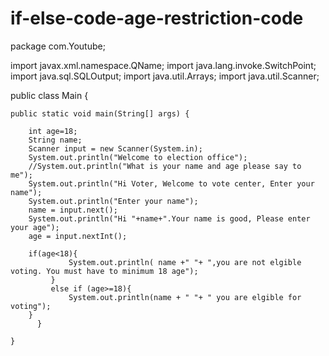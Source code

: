 # if-else-code-age-restriction-code
package com.Youtube;

import javax.xml.namespace.QName;
import java.lang.invoke.SwitchPoint;
import java.sql.SQLOutput;
import java.util.Arrays;
import java.util.Scanner;

public class Main {

    public static void main(String[] args) {

        int age=18;
        String name;
        Scanner input = new Scanner(System.in);
        System.out.println("Welcome to election office");
        //System.out.println("What is your name and age please say to me");
        System.out.println("Hi Voter, Welcome to vote center, Enter your name");
        System.out.println("Enter your name");
        name = input.next();
        System.out.println("Hi "+name+".Your name is good, Please enter your age");
        age = input.nextInt();

        if(age<18){
                 System.out.println( name +" "+ ",you are not elgible voting. You must have to minimum 18 age");
             }
             else if (age>=18){
                 System.out.println(name + " "+ " you are elgible for voting");
        }
          }

    }
